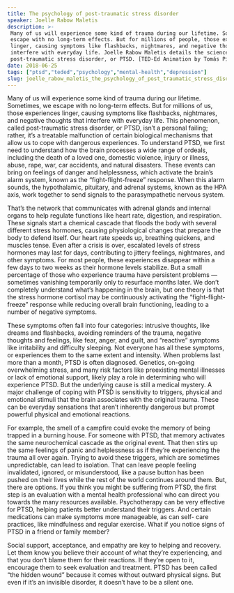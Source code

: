 ```yaml
---
title: The psychology of post-traumatic stress disorder
speaker: Joelle Rabow Maletis
description: >-
 Many of us will experience some kind of trauma during our lifetime. Sometimes, we
 escape with no long-term effects. But for millions of people, those experiences
 linger, causing symptoms like flashbacks, nightmares, and negative thoughts that
 interfere with everyday life. Joelle Rabow Maletis details the science behind
 post-traumatic stress disorder, or PTSD. [TED-Ed Animation by Tomás Pichardo-Espaillat]
date: 2018-06-25
tags: ["ptsd","teded","psychology","mental-health","depression"]
slug: joelle_rabow_maletis_the_psychology_of_post_traumatic_stress_disorder
---
```


Many of us will experience some kind of trauma during our lifetime. Sometimes, we escape 
with no long-term effects. But for millions of us, those experiences linger, causing
symptoms like flashbacks, nightmares, and negative thoughts that interfere with everyday
life. This phenomenon, called post-traumatic stress disorder, or PTSD, isn’t a personal
failing; rather, it’s a treatable malfunction of certain biological mechanisms that allow
us to cope with dangerous experiences. To understand PTSD, we first need to understand how
the brain processes a wide range of ordeals, including the death of a loved one, domestic
violence, injury or illness, abuse, rape, war, car accidents, and natural disasters. These
events can bring on feelings of danger and helplessness, which activate the brain’s alarm
system, known as the “fight-flight-freeze” response. When this alarm sounds, the
hypothalamic, pituitary, and adrenal systems, known as the HPA axis, work together to
send signals to the parasympathetic nervous system.

That’s the network that communicates with adrenal glands and internal organs to help
regulate functions like heart rate, digestion, and respiration. These signals start a
chemical cascade that floods the body with several different stress hormones, causing
physiological changes that prepare the body to defend itself. Our heart rate speeds up,
breathing quickens, and muscles tense. Even after a crisis is over, escalated levels of
stress hormones may last for days, contributing to jittery feelings, nightmares, and
other symptoms. For most people, these experiences disappear within a few days to two
weeks as their hormone levels stabilize. But a small percentage of those who experience
trauma have persistent problems —sometimes vanishing temporarily only to resurface months
later. We don’t completely understand what’s happening in the brain, but one theory is
that the stress hormone cortisol may be continuously activating the “fight-flight-freeze”
response while reducing overall brain functioning, leading to a number of negative
symptoms.

These symptoms often fall into four categories: intrusive thoughts, like dreams and
flashbacks, avoiding reminders of the trauma, negative thoughts and feelings, like fear,
anger, and guilt, and “reactive” symptoms like irritability and difficulty sleeping. Not
everyone has all these symptoms, or experiences them to the same extent and intensity.
When problems last more than a month, PTSD is often diagnosed. Genetics, on-going
overwhelming stress, and many risk factors like preexisting mental illnesses or lack of
emotional support, likely play a role in determining who will experience PTSD. But the
underlying cause is still a medical mystery. A major challenge of coping with PTSD is
sensitivity to triggers, physical and emotional stimuli that the brain associates with
the original trauma. These can be everyday sensations that aren’t inherently dangerous
but prompt powerful physical and emotional reactions.

For example, the smell of a campfire could evoke the memory of being trapped in a burning
house. For someone with PTSD, that memory activates the same neurochemical cascade as the
original event. That then stirs up the same feelings of panic and helplessness as if
they’re experiencing the trauma all over again. Trying to avoid these triggers, which are
sometimes unpredictable, can lead to isolation. That can leave people feeling invalidated,
ignored, or misunderstood, like a pause button has been pushed on their lives while the
rest of the world continues around them. But, there are options. If you think you might 
be suffering from PTSD, the first step is an evaluation with a mental health professional
who can direct you towards the many resources available. Psychotherapy can be very
effective for PTSD, helping patients better understand their triggers. And certain
medications can make symptoms more manageable, as can self- care practices, like
mindfulness and regular exercise. What if you notice signs of PTSD in a friend or family
member?

Social support, acceptance, and empathy are key to helping and recovery. Let them know you
believe their account of what they’re experiencing, and that you don’t blame them for
their reactions. If they’re open to it, encourage them to seek evaluation and
treatment. PTSD has been called “the hidden wound” because it comes without outward
physical signs. But even if it’s an invisible disorder, it doesn’t have to be a silent
one.

<!--
ad_duration=0
event="TED-Ed"
external_duration=0
external_start_time=0
intro_duration=0
is_subtitle_required="False"
is_talk_featured="False"
language="en"
language_swap="False"
native_language="en"
number_of_related_talks=6
number_of_speakers=1
number_of_subtitled_videos=0
number_of_tags=5
number_of_talk_download_languages=25
number_of_talk_more_resources=0
number_of_talk_recommendations=0
number_of_talks_take_actions=0
post_ad_duration=0
published_timestamp="2018-06-25 15:15:15"
recording_date="2018-06-25"
speaker_is_published=0
speaker_name="Joelle Rabow Maletis"
talk_name="The psychology of post-traumatic stress disorder"
talks_tags=["ptsd","teded","psychology","mental-health","depression"]
url_photo_talk="https://s3.amazonaws.com/talkstar-photos/uploads/2e966b6d-a0d2-4b89-bbf6-71918f36a8ae/PTSD_textless.jpg"
url_webpage="https://www.ted.com/talks/joelle_rabow_maletis_the_psychology_of_post_traumatic_stress_disorder"
video_type_name="TED-Ed Original"
-->